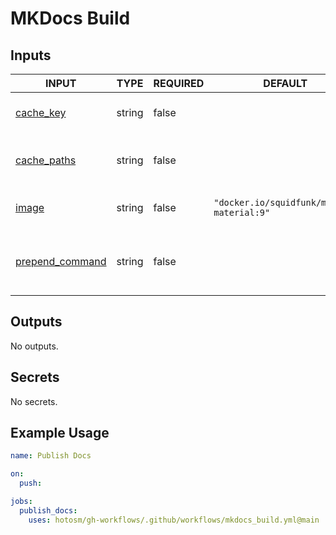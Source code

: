 # MKDocs Build

## Inputs

<!-- AUTO-DOC-INPUT:START - Do not remove or modify this section -->

|                                     INPUT                                     |  TYPE  | REQUIRED |                  DEFAULT                  |                                    DESCRIPTION                                    |
|-------------------------------------------------------------------------------|--------|----------|-------------------------------------------|-----------------------------------------------------------------------------------|
|          <a name="input_cache_key"></a>[cache_key](#input_cache_key)          | string |  false   |                                           |                The cache key to receive <br>from a previous job.                  |
|       <a name="input_cache_paths"></a>[cache_paths](#input_cache_paths)       | string |  false   |                                           |              The paths to cache for <br>preceeding/following jobs.                |
|                <a name="input_image"></a>[image](#input_image)                | string |  false   | `"docker.io/squidfunk/mkdocs-material:9"` |                     Override the image to build <br>mkdocs.                       |
| <a name="input_prepend_command"></a>[prepend_command](#input_prepend_command) | string |  false   |                                           | Command to run before mkdocs <br>deploy (e.g. 'gosu appuser' to run as appuser).  |

<!-- AUTO-DOC-INPUT:END -->

## Outputs

<!-- AUTO-DOC-OUTPUT:START - Do not remove or modify this section -->
No outputs.
<!-- AUTO-DOC-OUTPUT:END -->

## Secrets

<!-- AUTO-DOC-SECRETS:START - Do not remove or modify this section -->
No secrets.
<!-- AUTO-DOC-SECRETS:END -->

## Example Usage

```yaml
name: Publish Docs

on:
  push:

jobs:
  publish_docs:
    uses: hotosm/gh-workflows/.github/workflows/mkdocs_build.yml@main
```
